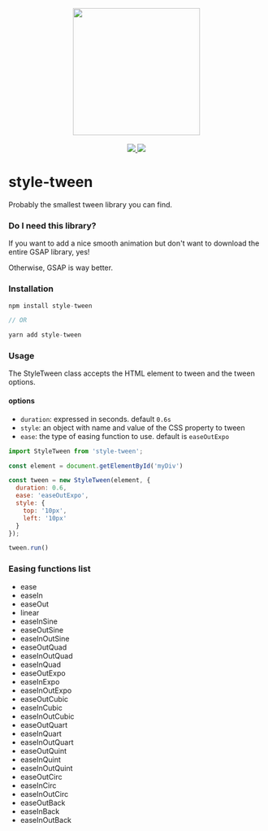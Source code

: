 <p align="center">
  <img width="250" src="https://i.imgur.com/fSRMtPG.png">
  <br>
  <br>
  <a href="https://npm.im/style-tween">
    <img src="https://badgen.net/npm/v/style-tween">
  </a>
  <a href="https://bundlephobia.com/result?p=style-tween">
    <img src="https://badgen.net/bundlephobia/minzip/style-tween">
  </a>
</p>

# style-tween
Probably the smallest tween library you can find.

### Do I need this library?
If you want to add a nice smooth animation but don't want to download the entire GSAP library, yes!

Otherwise, GSAP is way better.

### Installation

```js
npm install style-tween

// OR

yarn add style-tween
```

### Usage
The StyleTween class accepts the HTML element to tween and the tween options.

#### options
- `duration`: expressed in seconds. default `0.6s`
- `style`: an object with name and value of the CSS property to tween
- `ease`: the type of easing function to use. default is `easeOutExpo`

```js
import StyleTween from 'style-tween';

const element = document.getElementById('myDiv')

const tween = new StyleTween(element, {
  duration: 0.6,
  ease: 'easeOutExpo',
  style: {
    top: '10px',
    left: '10px'
  }
});

tween.run()
```

### Easing functions list

- ease
- easeIn
- easeOut
- linear
- easeInSine
- easeOutSine
- easeInOutSine
- easeOutQuad
- easeInOutQuad
- easeInQuad
- easeOutExpo
- easeInExpo
- easeInOutExpo
- easeOutCubic
- easeInCubic
- easeInOutCubic
- easeOutQuart
- easeInQuart
- easeInOutQuart
- easeOutQuint
- easeInQuint
- easeInOutQuint
- easeOutCirc
- easeInCirc
- easeInOutCirc
- easeOutBack
- easeInBack
- easeInOutBack
